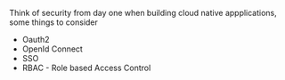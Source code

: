 Think of security from day one when building cloud native appplications, some things to consider
 - Oauth2
 - OpenId Connect
 - SSO  
 - RBAC  - Role based Access Control
